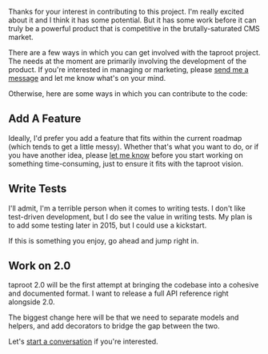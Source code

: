 Thanks for your interest in contributing to this project. I'm really excited about it and I think it has some potential. But it has some work before it can truly be a powerful product that is competitive in the brutally-saturated CMS market.

There are a few ways in which you can get involved with the taproot project. The needs at the moment are primarily involving the development of the product. If you're interested in managing or marketing, please [send me a message](mailto:sean@rocktree.us) and let me know what's on your mind.

Otherwise, here are some ways in which you can contribute to the code:

Add A Feature
--------------------

Ideally, I'd prefer you add a feature that fits within the current roadmap (which tends to get a little messy). Whether that's what you want to do, or if you have another idea, please [let me know](mailto:sean@rocktree.us) before you start working on something time-consuming, just to ensure it fits with the taproot vision.

Write Tests
--------------------

I'll admit, I'm a terrible person when it comes to writing tests. I don't like test-driven development, but I do see the value in writing tests. My plan is to add some testing later in 2015, but I could use a kickstart.

If this is something you enjoy, go ahead and jump right in.

Work on 2.0
--------------------

taproot 2.0 will be the first attempt at bringing the codebase into a cohesive and documented format. I want to release a full API reference right alongside 2.0.

The biggest change here will be that we need to separate models and helpers, and add decorators to bridge the gap between the two.

Let's [start a conversation](mailto:sean@rocktree.us) if you're interested.
